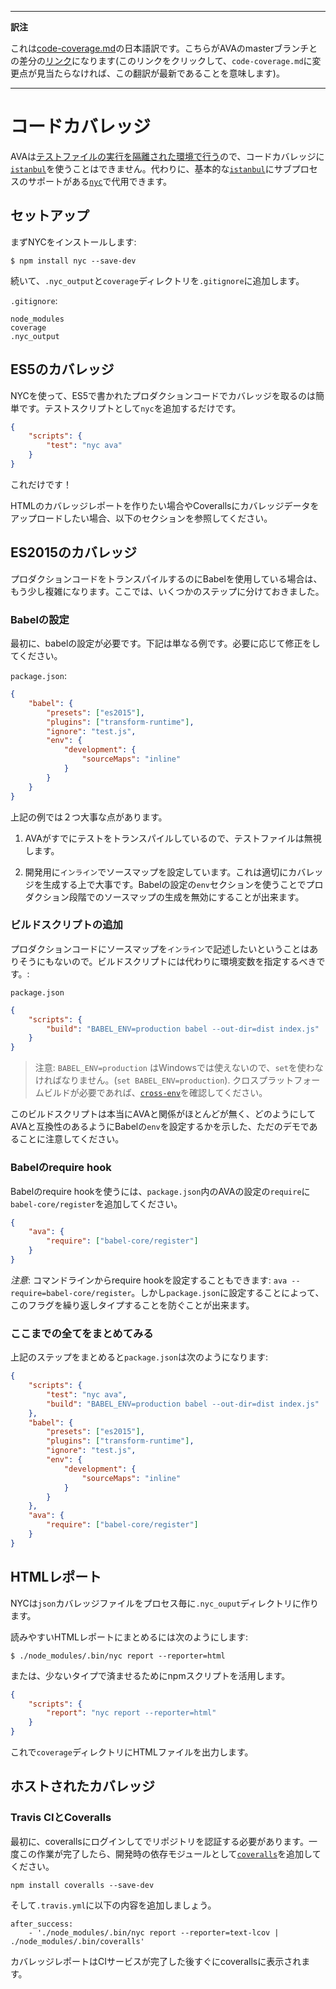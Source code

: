 ___
**訳注**

これは[code-coverage.md](https://github.com/sindresorhus/ava/blob/master/docs/recipes/code-coverage.md)の日本語訳です。こちらがAVAのmasterブランチとの差分の[リンク](https://github.com/sindresorhus/ava/compare/93af8d8d2cb48fe0d2c4ede3c92964a295f60cb6...master#diff-b3aa0c81a407f54f636a1cf5a619a4a6)になります(このリンクをクリックして、`code-coverage.md`に変更点が見当たらなければ、この翻訳が最新であることを意味します)。
___

# コードカバレッジ

AVAは[テストファイルの実行を隔離された環境で行う][isolated-env]ので、コードカバレッジに[`istanbul`]を使うことはできません。代わりに、基本的な[`istanbul`]にサブプロセスのサポートがある[`nyc`]で代用できます。

## セットアップ

まずNYCをインストールします:

```
$ npm install nyc --save-dev
```

続いて、`.nyc_output`と`coverage`ディレクトリを`.gitignore`に追加します。

`.gitignore`:

```
node_modules
coverage
.nyc_output
```

## ES5のカバレッジ

NYCを使って、ES5で書かれたプロダクションコードでカバレッジを取るのは簡単です。テストスクリプトとして`nyc`を追加するだけです。

```json
{
	"scripts": {
		"test": "nyc ava"
	}
}
```

これだけです！

HTMLのカバレッジレポートを作りたい場合やCoverallsにカバレッジデータをアップロードしたい場合、以下のセクションを参照してください。

## ES2015のカバレッジ

プロダクションコードをトランスパイルするのにBabelを使用している場合は、もう少し複雑になります。ここでは、いくつかのステップに分けておきました。

### Babelの設定

最初に、babelの設定が必要です。下記は単なる例です。必要に応じて修正をしてください。

`package.json`:
```json
{
	"babel": {
		"presets": ["es2015"],
		"plugins": ["transform-runtime"],
		"ignore": "test.js",
		"env": {
			"development": {
				"sourceMaps": "inline"
			}
		}
	}
}
```

上記の例では２つ大事な点があります。

1. AVAがすでにテストをトランスパイルしているので、テストファイルは無視します。

2. 開発用に`インライン`でソースマップを設定しています。これは適切にカバレッジを生成する上で大事です。Babelの設定の`env`セクションを使うことでプロダクション段階でのソースマップの生成を無効にすることが出来ます。

### ビルドスクリプトの追加

プロダクションコードにソースマップを`インライン`で記述したいということはありそうにもないので。ビルドスクリプトには代わりに環境変数を指定するべきです。:

`package.json`
```json
{
	"scripts": {
		"build": "BABEL_ENV=production babel --out-dir=dist index.js"
	}
}
```

> 注意: `BABEL_ENV=production` はWindowsでは使えないので、`set`を使わなければなりません。(`set BABEL_ENV=production`). クロスプラットフォームビルドが必要であれば、[`cross-env`]を確認してください。

このビルドスクリプトは本当にAVAと関係がほとんどが無く、どのようにしてAVAと互換性のあるようにBabelの`env`を設定するかを示した、ただのデモであることに注意してください。

### Babelのrequire hook

Babelのrequire hookを使うには、`package.json`内のAVAの設定の`require`に`babel-core/register`を追加してください。

```json
{
	"ava": {
		"require": ["babel-core/register"]
	}
}
```

*注意*: コマンドラインからrequire hookを設定することもできます: `ava --require=babel-core/register`。しかし`package.json`に設定することによって、このフラグを繰り返しタイプすることを防ぐことが出来ます。

### ここまでの全てをまとめてみる

上記のステップをまとめると`package.json`は次のようになります:

```json
{
	"scripts": {
		"test": "nyc ava",
		"build": "BABEL_ENV=production babel --out-dir=dist index.js"
	},
	"babel": {
		"presets": ["es2015"],
		"plugins": ["transform-runtime"],
		"ignore": "test.js",
		"env": {
			"development": {
				"sourceMaps": "inline"
			}
		}
	},
	"ava": {
		"require": ["babel-core/register"]
	}
}
```

## HTMLレポート

NYCは`json`カバレッジファイルをプロセス毎に`.nyc_ouput`ディレクトリに作ります。

読みやすいHTMLレポートにまとめるには次のようにします:

```
$ ./node_modules/.bin/nyc report --reporter=html
```

または、少ないタイプで済ませるためにnpmスクリプトを活用します。

```json
{
	"scripts": {
		"report": "nyc report --reporter=html"
	}
}
```

これで`coverage`ディレクトリにHTMLファイルを出力します。

## ホストされたカバレッジ

### Travis CIとCoveralls

最初に、coverallsにログインしてでリポジトリを認証する必要があります。一度この作業が完了したら、開発時の依存モジュールとして[`coveralls`]を追加してください。

```
npm install coveralls --save-dev
```

そして`.travis.yml`に以下の内容を追加しましょう。

```
after_success:
	- './node_modules/.bin/nyc report --reporter=text-lcov | ./node_modules/.bin/coveralls'
```

カバレッジレポートはCIサービスが完了した後すぐにcoverallsに表示されます。

[`babel`]:      https://github.com/babel/babel
[coveralls.io]: https://coveralls.io
[`coveralls`]:  https://github.com/nickmerwin/node-coveralls
[`cross-env`]:  https://github.com/kentcdodds/cross-env
[isolated-env]: https://github.com/sindresorhus/ava#isolated-environment
[`istanbul`]:   https://github.com/gotwarlost/istanbul
[`nyc`]:        https://github.com/bcoe/nyc
